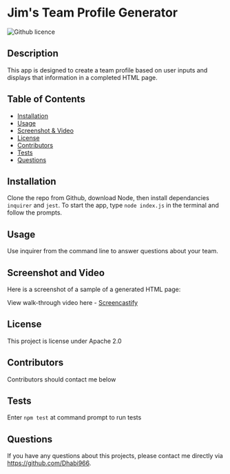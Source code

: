 # Jim's Team Profile Generator 
![Github licence](http://img.shields.io/badge/License-Apache2.0-green.svg)

## Description 
This app is designed to create a team profile based on user inputs and displays that information in a completed HTML page. 
 
## Table of Contents
* [Installation](#installation)
* [Usage](#usage)
* [Screenshot & Video](#video)
* [License](#license)
* [Contributors](#contributing)
* [Tests](#tests)
* [Questions](#questions)

## Installation 
Clone the repo from Github, download Node, then install dependancies `inquirer` and `jest`.  To start the app, type `node index.js` in the terminal and follow the prompts.

## Usage 
Use inquirer from the command line to answer questions about your team.

## Screenshot and Video 
Here is a screenshot of a sample of a generated HTML page:


View walk-through video here - [Screencastify](https://drive.google.com/file/d/1VDy108NZqcUt_woS9e4FetEmb7ZC12lf/view)<br>

## License 
This project is license under Apache 2.0

## Contributors
Contributors should contact me below 

## Tests
Enter `npm test` at command prompt to run tests 

## Questions
If you have any questions about this projects, please contact me directly via https://github.com/Dhabi966.
